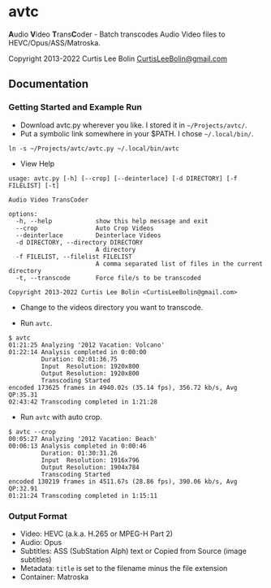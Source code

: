 avtc
====

**A**udio **V**ideo **T**rans**C**oder - Batch transcodes Audio Video files to HEVC/Opus/ASS/Matroska.

Copyright 2013-2022 Curtis Lee Bolin <CurtisLeeBolin@gmail.com>

Documentation
-------------

### Getting Started and Example Run

* Download avtc.py wherever you like. I stored it in `~/Projects/avtc/`.
* Put a symbolic link somewhere in your $PATH.  I chose `~/.local/bin/`.

```
ln -s ~/Projects/avtc/avtc.py ~/.local/bin/avtc
```

* View Help

```
usage: avtc.py [-h] [--crop] [--deinterlace] [-d DIRECTORY] [-f FILELIST] [-t]

Audio Video TransCoder

options:
  -h, --help            show this help message and exit
  --crop                Auto Crop Videos
  --deinterlace         Deinterlace Videos
  -d DIRECTORY, --directory DIRECTORY
                        A directory
  -f FILELIST, --filelist FILELIST
                        A comma separated list of files in the current directory
  -t, --transcode       Force file/s to be transcoded

Copyright 2013-2022 Curtis Lee Bolin <CurtisLeeBolin@gmail.com>
```

* Change to the videos directory you want to transcode.

* Run `avtc`.

```
$ avtc
01:21:25 Analyzing '2012 Vacation: Volcano'
01:22:14 Analysis completed in 0:00:00
         Duration: 02:01:36.75
         Input  Resolution: 1920x800
         Output Resolution: 1920x800
         Transcoding Started
encoded 173625 frames in 4940.02s (35.14 fps), 356.72 kb/s, Avg QP:35.31
02:43:42 Transcoding completed in 1:21:28
```

* Run `avtc` with auto crop.

```
$ avtc --crop
00:05:27 Analyzing '2012 Vacation: Beach'
00:06:13 Analysis completed in 0:00:46
         Duration: 01:30:31.26
         Input  Resolution: 1916x796
         Output Resolution: 1904x784
         Transcoding Started
encoded 130219 frames in 4511.67s (28.86 fps), 390.06 kb/s, Avg QP:32.91
01:21:24 Transcoding completed in 1:15:11
```

### Output Format

* Video: HEVC (a.k.a. H.265 or MPEG-H Part 2)
* Audio: Opus
* Subtitles: ASS (SubStation Alph) text or Copied from Source (image subtitles)
* Metadata: `title` is set to the filename minus the file extension
* Container: Matroska
